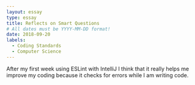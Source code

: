 ```yaml
---
layout: essay
type: essay
title: Reflects on Smart Questions
# All dates must be YYYY-MM-DD format!
date: 2018-09-20
labels:
  - Coding Standards
  - Computer Science
---
```


After my first week using ESLint with IntelliJ I think that it really helps me improve my coding because it checks for errors while I am writing code.
